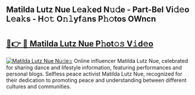 ## Matilda Lutz Nue L𝚎a𝚔ed N𝚞𝚍e - Part-BeI Vi𝚍𝚎o L𝚎a𝚔s - H𝚘𝚝 O𝚗𝚕yf𝚊ns P𝚑𝚘tos OWncn

# <h2><a href="http://kfbrlj.oniu.top/?m=Matilda+Lutz+Nue">🔗👉 🔴 Matilda Lutz Nue P𝚑ot𝚘𝚜 V𝚒d𝚎o</a></h2>

[![Matilda Lutz Nue Nu𝚍e𝚜](https://i.imgur.com/0qMVB7G.gif)](http://kfbrlj.oniu.top/?m=Matilda+Lutz+Nue)
Online influencer Matilda Lutz Nue, celebrated for sharing dance and lifestyle information, featuring performances and personal blogs. Selfless peace activist Matilda Lutz Nue, recognized for their dedication to promoting peace and understanding between different cultures and communities.  
